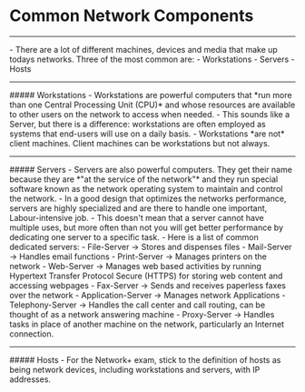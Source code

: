 # Common Network Components
<hr>
- There are a lot of different machines, devices and media that make up todays networks. Three of the most common are:
	- Workstations
	- Servers
	- Hosts

<hr>
##### Workstations
- Workstations are powerful computers that *run more than one Central Processing Unit (CPU)* and whose resources are available to other users on the network to access when needed.
- This sounds like a Server, but there is a difference: workstations are often employed as systems that end-users will use on a daily basis.
- Workstations *are not* client machines. Client machines can be workstations but not always.

<hr>
##### Servers
- Servers are also powerful computers. They get their name because they are *"at the service of the network"* and they run special software known as the network operating system to maintain and control the network.
- In a good design that optimizes the networks performance, servers are highly specialized and are there to handle one important, Labour-intensive job. 
- This doesn't mean that a server cannot have multiple uses, but more often than not you will get better performance by dedicating one server to a specific task.
- Here is a list of common dedicated servers:
	- File-Server -> Stores and dispenses files
	- Mail-Server -> Handles email functions
	- Print-Server -> Manages printers on the network
	- Web-Server -> Manages web based activities by running Hypertext Transfer Protocol Secure (HTTPS) for storing web content and accessing webpages
	- Fax-Server -> Sends and receives paperless faxes over the network
	- Application-Server -> Manages network Applications
	- Telephony-Server -> Handles the call center and call routing, can be thought of as a network answering machine
	- Proxy-Server -> Handles tasks in place of another machine on the network, particularly an Internet connection.

<hr>
##### Hosts
- For the Network+ exam, stick to the definition of hosts as  
being network devices, including workstations and servers, with IP addresses.